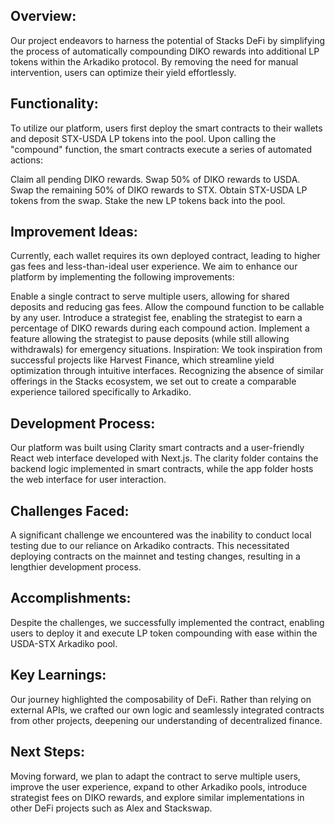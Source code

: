 ## Overview:
Our project endeavors to harness the potential of Stacks DeFi by simplifying the process of automatically compounding DIKO rewards into additional LP tokens within the Arkadiko protocol. By removing the need for manual intervention, users can optimize their yield effortlessly.

## Functionality:
To utilize our platform, users first deploy the smart contracts to their wallets and deposit STX-USDA LP tokens into the pool. Upon calling the "compound" function, the smart contracts execute a series of automated actions:

Claim all pending DIKO rewards.
Swap 50% of DIKO rewards to USDA.
Swap the remaining 50% of DIKO rewards to STX.
Obtain STX-USDA LP tokens from the swap.
Stake the new LP tokens back into the pool.

## Improvement Ideas:
Currently, each wallet requires its own deployed contract, leading to higher gas fees and less-than-ideal user experience. We aim to enhance our platform by implementing the following improvements:

Enable a single contract to serve multiple users, allowing for shared deposits and reducing gas fees.
Allow the compound function to be callable by any user.
Introduce a strategist fee, enabling the strategist to earn a percentage of DIKO rewards during each compound action.
Implement a feature allowing the strategist to pause deposits (while still allowing withdrawals) for emergency situations.
Inspiration:
We took inspiration from successful projects like Harvest Finance, which streamline yield optimization through intuitive interfaces. Recognizing the absence of similar offerings in the Stacks ecosystem, we set out to create a comparable experience tailored specifically to Arkadiko.

## Development Process:
Our platform was built using Clarity smart contracts and a user-friendly React web interface developed with Next.js. The clarity folder contains the backend logic implemented in smart contracts, while the app folder hosts the web interface for user interaction.

## Challenges Faced:
A significant challenge we encountered was the inability to conduct local testing due to our reliance on Arkadiko contracts. This necessitated deploying contracts on the mainnet and testing changes, resulting in a lengthier development process.

## Accomplishments:
Despite the challenges, we successfully implemented the contract, enabling users to deploy it and execute LP token compounding with ease within the USDA-STX Arkadiko pool.

## Key Learnings:
Our journey highlighted the composability of DeFi. Rather than relying on external APIs, we crafted our own logic and seamlessly integrated contracts from other projects, deepening our understanding of decentralized finance.

## Next Steps:
Moving forward, we plan to adapt the contract to serve multiple users, improve the user experience, expand to other Arkadiko pools, introduce strategist fees on DIKO rewards, and explore similar implementations in other DeFi projects such as Alex and Stackswap.